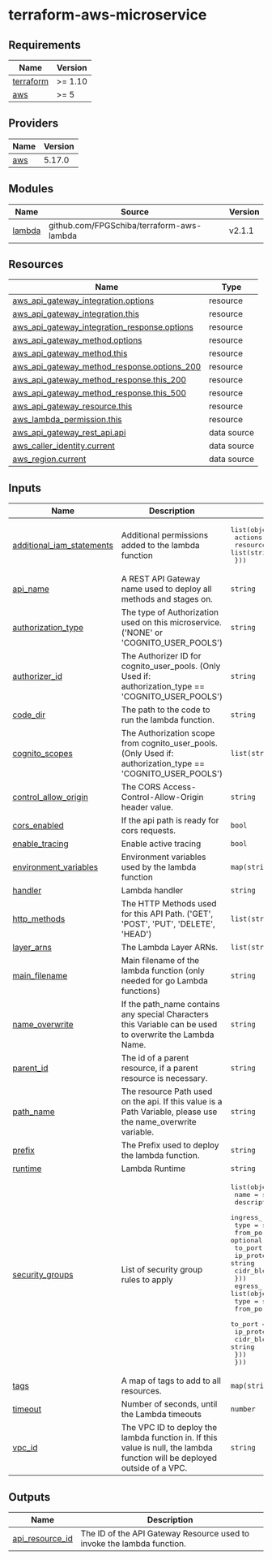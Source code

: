 # terraform-aws-microservice
<!-- BEGIN_TF_DOCS -->
## Requirements

| Name | Version |
|------|---------|
| <a name="requirement_terraform"></a> [terraform](#requirement\_terraform) | >= 1.10 |
| <a name="requirement_aws"></a> [aws](#requirement\_aws) | >= 5 |

## Providers

| Name | Version |
|------|---------|
| <a name="provider_aws"></a> [aws](#provider\_aws) | 5.17.0 |

## Modules

| Name | Source | Version |
|------|--------|---------|
| <a name="module_lambda"></a> [lambda](#module\_lambda) | github.com/FPGSchiba/terraform-aws-lambda | v2.1.1 |

## Resources

| Name | Type |
|------|------|
| [aws_api_gateway_integration.options](https://registry.terraform.io/providers/hashicorp/aws/latest/docs/resources/api_gateway_integration) | resource |
| [aws_api_gateway_integration.this](https://registry.terraform.io/providers/hashicorp/aws/latest/docs/resources/api_gateway_integration) | resource |
| [aws_api_gateway_integration_response.options](https://registry.terraform.io/providers/hashicorp/aws/latest/docs/resources/api_gateway_integration_response) | resource |
| [aws_api_gateway_method.options](https://registry.terraform.io/providers/hashicorp/aws/latest/docs/resources/api_gateway_method) | resource |
| [aws_api_gateway_method.this](https://registry.terraform.io/providers/hashicorp/aws/latest/docs/resources/api_gateway_method) | resource |
| [aws_api_gateway_method_response.options_200](https://registry.terraform.io/providers/hashicorp/aws/latest/docs/resources/api_gateway_method_response) | resource |
| [aws_api_gateway_method_response.this_200](https://registry.terraform.io/providers/hashicorp/aws/latest/docs/resources/api_gateway_method_response) | resource |
| [aws_api_gateway_method_response.this_500](https://registry.terraform.io/providers/hashicorp/aws/latest/docs/resources/api_gateway_method_response) | resource |
| [aws_api_gateway_resource.this](https://registry.terraform.io/providers/hashicorp/aws/latest/docs/resources/api_gateway_resource) | resource |
| [aws_lambda_permission.this](https://registry.terraform.io/providers/hashicorp/aws/latest/docs/resources/lambda_permission) | resource |
| [aws_api_gateway_rest_api.api](https://registry.terraform.io/providers/hashicorp/aws/latest/docs/data-sources/api_gateway_rest_api) | data source |
| [aws_caller_identity.current](https://registry.terraform.io/providers/hashicorp/aws/latest/docs/data-sources/caller_identity) | data source |
| [aws_region.current](https://registry.terraform.io/providers/hashicorp/aws/latest/docs/data-sources/region) | data source |

## Inputs

| Name | Description | Type | Default | Required |
|------|-------------|------|---------|:--------:|
| <a name="input_additional_iam_statements"></a> [additional\_iam\_statements](#input\_additional\_iam\_statements) | Additional permissions added to the lambda function | <pre>list(object({<br/>    actions   = list(string)<br/>    resources = list(string)<br/>  }))</pre> | `[]` | no |
| <a name="input_api_name"></a> [api\_name](#input\_api\_name) | A REST API Gateway name used to deploy all methods and stages on. | `string` | n/a | yes |
| <a name="input_authorization_type"></a> [authorization\_type](#input\_authorization\_type) | The type of Authorization used on this microservice. ('NONE' or 'COGNITO\_USER\_POOLS') | `string` | `"NONE"` | no |
| <a name="input_authorizer_id"></a> [authorizer\_id](#input\_authorizer\_id) | The Authorizer ID for cognito\_user\_pools. (Only Used if: authorization\_type == 'COGNITO\_USER\_POOLS') | `string` | `null` | no |
| <a name="input_code_dir"></a> [code\_dir](#input\_code\_dir) | The path to the code to run the lambda function. | `string` | n/a | yes |
| <a name="input_cognito_scopes"></a> [cognito\_scopes](#input\_cognito\_scopes) | The Authorization scope from cognito\_user\_pools. (Only Used if: authorization\_type == 'COGNITO\_USER\_POOLS') | `list(string)` | `null` | no |
| <a name="input_control_allow_origin"></a> [control\_allow\_origin](#input\_control\_allow\_origin) | The CORS Access-Control-Allow-Origin header value. | `string` | `"*"` | no |
| <a name="input_cors_enabled"></a> [cors\_enabled](#input\_cors\_enabled) | If the api path is ready for cors requests. | `bool` | n/a | yes |
| <a name="input_enable_tracing"></a> [enable\_tracing](#input\_enable\_tracing) | Enable active tracing | `bool` | `false` | no |
| <a name="input_environment_variables"></a> [environment\_variables](#input\_environment\_variables) | Environment variables used by the lambda function | `map(string)` | `{}` | no |
| <a name="input_handler"></a> [handler](#input\_handler) | Lambda handler | `string` | `null` | no |
| <a name="input_http_methods"></a> [http\_methods](#input\_http\_methods) | The HTTP Methods used for this API Path. ('GET', 'POST', 'PUT', 'DELETE', 'HEAD') | `list(string)` | n/a | yes |
| <a name="input_layer_arns"></a> [layer\_arns](#input\_layer\_arns) | The Lambda Layer ARNs. | `list(string)` | `[]` | no |
| <a name="input_main_filename"></a> [main\_filename](#input\_main\_filename) | Main filename of the lambda function (only needed for go Lambda functions) | `string` | `"main.go"` | no |
| <a name="input_name_overwrite"></a> [name\_overwrite](#input\_name\_overwrite) | If the path\_name contains any special Characters this Variable can be used to overwrite the Lambda Name. | `string` | `null` | no |
| <a name="input_parent_id"></a> [parent\_id](#input\_parent\_id) | The id of a parent resource, if a parent resource is necessary. | `string` | `null` | no |
| <a name="input_path_name"></a> [path\_name](#input\_path\_name) | The resource Path used on the api. If this value is a Path Variable, please use the name\_overwrite variable. | `string` | n/a | yes |
| <a name="input_prefix"></a> [prefix](#input\_prefix) | The Prefix used to deploy the lambda function. | `string` | n/a | yes |
| <a name="input_runtime"></a> [runtime](#input\_runtime) | Lambda Runtime | `string` | `"provided.al2"` | no |
| <a name="input_security_groups"></a> [security\_groups](#input\_security\_groups) | List of security group rules to apply | <pre>list(object({<br/>    name        = string<br/>    description = string<br/>    ingress_rules = list(object({<br/>      type        = string<br/>      from_port   = optional(number)<br/>      to_port     = optional(number)<br/>      ip_protocol = string<br/>      cidr_block  = string<br/>    }))<br/>    egress_rules = list(object({<br/>      type        = string<br/>      from_port   = optional(number)<br/>      to_port     = optional(number)<br/>      ip_protocol = string<br/>      cidr_block  = string<br/>    }))<br/>  }))</pre> | `[]` | no |
| <a name="input_tags"></a> [tags](#input\_tags) | A map of tags to add to all resources. | `map(string)` | `{}` | no |
| <a name="input_timeout"></a> [timeout](#input\_timeout) | Number of seconds, until the Lambda timeouts | `number` | `3` | no |
| <a name="input_vpc_id"></a> [vpc\_id](#input\_vpc\_id) | The VPC ID to deploy the lambda function in. If this value is null, the lambda function will be deployed outside of a VPC. | `string` | `null` | no |

## Outputs

| Name | Description |
|------|-------------|
| <a name="output_api_resource_id"></a> [api\_resource\_id](#output\_api\_resource\_id) | The ID of the API Gateway Resource used to invoke the lambda function. |
<!-- END_TF_DOCS -->